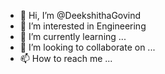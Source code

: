 - 👋 Hi, I’m @DeekshithaGovind
- 👀 I’m interested in Engineering
- 🌱 I’m currently learning ...
- 💞️ I’m looking to collaborate on ...
- 📫 How to reach me ...

<!---
DeekshithaGovind/DeekshithaGovind is a ✨ special ✨ repository because its `README.md` (this file) appears on your GitHub profile.
You can click the Preview link to take a look at your changes.
--->
